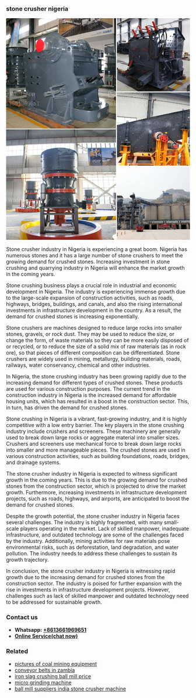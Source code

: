 <h3>stone crusher nigeria</h3><img src='1708663682.jpg' alt=''><p>Stone crusher industry in Nigeria is experiencing a great boom. Nigeria has numerous stones and it has a large number of stone crushers to meet the growing demand for crushed stones. Increasing investment in stone crushing and quarrying industry in Nigeria will enhance the market growth in the coming years.</p><p>Stone crushing business plays a crucial role in industrial and economic development in Nigeria. The industry is experiencing immense growth due to the large-scale expansion of construction activities, such as roads, highways, bridges, buildings, and canals, and also the rising international investments in infrastructure development in the country. As a result, the demand for crushed stones is increasing exponentially.</p><p>Stone crushers are machines designed to reduce large rocks into smaller stones, gravels, or rock dust. They may be used to reduce the size, or change the form, of waste materials so they can be more easily disposed of or recycled, or to reduce the size of a solid mix of raw materials (as in rock ore), so that pieces of different composition can be differentiated. Stone crushers are widely used in mining, metallurgy, building materials, roads, railways, water conservancy, chemical and other industries.</p><p>In Nigeria, the stone crushing industry has been growing rapidly due to the increasing demand for different types of crushed stones. These products are used for various construction purposes. The current trend in the construction industry in Nigeria is the increased demand for affordable housing units, which has resulted in a boost in the construction sector. This, in turn, has driven the demand for crushed stones.</p><p>Stone crushing in Nigeria is a vibrant, fast-growing industry, and it is highly competitive with a low entry barrier. The key players in the stone crushing industry include crushers and screeners. These machinery are generally used to break down large rocks or aggregate material into smaller sizes. Crushers and screeners use mechanical force to break down large rocks into smaller and more manageable pieces. The crushed stones are used in various construction activities, such as building foundations, roads, bridges, and drainage systems.</p><p>The stone crusher industry in Nigeria is expected to witness significant growth in the coming years. This is due to the growing demand for crushed stones from the construction sector, which is projected to drive the market growth. Furthermore, increasing investments in infrastructure development projects, such as roads, highways, and airports, are anticipated to boost the demand for crushed stones.</p><p>Despite the growth potential, the stone crusher industry in Nigeria faces several challenges. The industry is highly fragmented, with many small-scale players operating in the market. Lack of skilled manpower, inadequate infrastructure, and outdated technology are some of the challenges faced by the industry. Additionally, mining activities for raw materials pose environmental risks, such as deforestation, land degradation, and water pollution. The industry needs to address these challenges to sustain its growth trajectory.</p><p>In conclusion, the stone crusher industry in Nigeria is witnessing rapid growth due to the increasing demand for crushed stones from the construction sector. The industry is poised for further expansion with the rise in investments in infrastructure development projects. However, challenges such as lack of skilled manpower and outdated technology need to be addressed for sustainable growth.</p><h3>Contact us</h3><ul><li><strong>Whatsapp:&nbsp;<a href="https://wa.me/8613661969651">+8613661969651</a></strong></li><li><a href="https://swt.shibang-china.com/?git&amp;zhl&amp;stone crusher nigeria"><strong>Online Service(chat now)</strong></a></li></ul><h3>Related</h3><ul><li><a href='pictures of coal mining equipment.md'>pictures of coal mining equipment</a></li><li><a href='conveyor belts in zambia.md'>conveyor belts in zambia</a></li><li><a href='iron slag crushing ball mill price.md'>iron slag crushing ball mill price</a></li><li><a href='micro grinding machine.md'>micro grinding machine</a></li><li><a href='ball mill suppliers india stone crusher machine.md'>ball mill suppliers india stone crusher machine</a></li></ul>